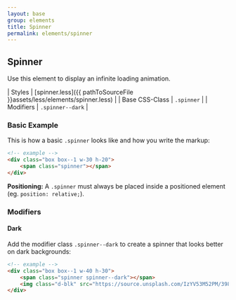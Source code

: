 ```yaml
---
layout: base
group: elements
title: Spinner
permalink: elements/spinner
---
```


## Spinner

Use this element to display an infinite loading animation.

| Styles         | [spinner.less]({{ pathToSourceFile }}assets/less/elements/spinner.less) |
| Base CSS-Class | `.spinner`                                                              |
| Modifiers      | `.spinner--dark`                                                        |

### Basic Example

This is how a basic `.spinner` looks like and how you write the markup:

```html
<!-- example -->
<div class="box box--1 w-30 h-20">
    <span class="spinner"></span>
</div>
```

<p class="hint hint--negative"><b>Positioning:</b> A <code>.spinner</code> must always be placed inside a positioned element (eg. <code>position: relative;</code>).</p>

### Modifiers

#### Dark

Add the modifier class `.spinner--dark` to create a spinner that looks better on dark backgrounds:

```html
<!-- example -->
<div class="box box--1 w-40 h-30">
    <span class="spinner spinner--dark"></span>
    <img class="d-blk" src="https://source.unsplash.com/IzYV53M52PM/398x298" />
</div>
```